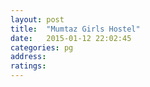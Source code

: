 ```yaml
---
layout: post
title:  "Mumtaz Girls Hostel"
date:   2015-01-12 22:02:45
categories: pg
address: 
ratings:
---
```

